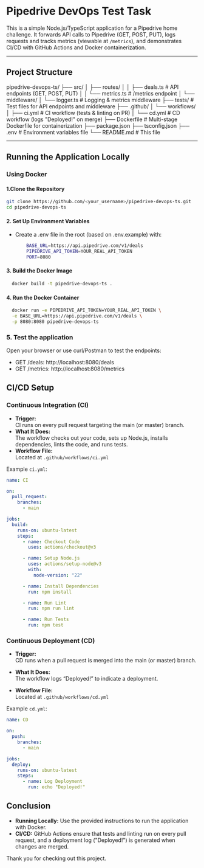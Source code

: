 # Pipedrive DevOps Test Task

This is a simple Node.js/TypeScript application for a Pipedrive home challenge. It forwards API calls to Pipedrive (GET, POST, PUT), logs requests and tracks metrics (viewable at `/metrics`), and demonstrates CI/CD with GitHub Actions and Docker containerization.

---

## Project Structure

pipedrive-devops-ts/
├── src/
│ ├── routes/
│ │ ├── deals.ts # API endpoints (GET, POST, PUT)
│ │ └── metrics.ts # /metrics endpoint
│ └── middleware/
│ └── logger.ts # Logging & metrics middleware
├── tests/ # Test files for API endpoints and middleware
├── .github/
│ └── workflows/
│ ├── ci.yml # CI workflow (tests & linting on PR)
│ └── cd.yml # CD workflow (logs "Deployed!" on merge)
├── Dockerfile # Multi-stage Dockerfile for containerization
├── package.json
├── tsconfig.json
├── .env # Environment variables file
└── README.md # This file

---

## Running the Application Locally

### Using Docker

#### 1.Clone the Repository

```bash
git clone https://github.com/<your_username>/pipedrive-devops-ts.git
cd pipedrive-devops-ts
```

#### 2. Set Up Environment Variables

- Create a .env file in the root (based on .env.example) with:

  ```bash
      BASE_URL=https://api.pipedrive.com/v1/deals
      PIPEDRIVE_API_TOKEN=YOUR_REAL_API_TOKEN
      PORT=8080
  ```

#### 3. Build the Docker Image

```bash
  docker build -t pipedrive-devops-ts .
```

#### 4. Run the Docker Container

```bash
  docker run -e PIPEDRIVE_API_TOKEN=YOUR_REAL_API_TOKEN \
  -e BASE_URL=https://api.pipedrive.com/v1/deals \
  -p 8080:8080 pipedrive-devops-ts
```

### 5. Test the application

Open your browser or use curl/Postman to test the endpoints:

- GET /deals: http://localhost:8080/deals
- GET /metrics: http://localhost:8080/metrics

## CI/CD Setup

### Continuous Integration (CI)

- **Trigger:**  
  CI runs on every pull request targeting the main (or master) branch.
- **What It Does:**  
  The workflow checks out your code, sets up Node.js, installs dependencies, lints the code, and runs tests.
- **Workflow File:**  
  Located at `.github/workflows/ci.yml`

Example `ci.yml`:

```yaml
name: CI

on:
  pull_request:
    branches:
      - main

jobs:
  build:
    runs-on: ubuntu-latest
    steps:
      - name: Checkout Code
        uses: actions/checkout@v3

      - name: Setup Node.js
        uses: actions/setup-node@v3
        with:
          node-version: "22"

      - name: Install Dependencies
        run: npm install

      - name: Run Lint
        run: npm run lint

      - name: Run Tests
        run: npm test
```

### Continuous Deployment (CD)

- **Trigger:**  
  CD runs when a pull request is merged into the main (or master) branch.

- **What It Does:**  
  The workflow logs “Deployed!” to indicate a deployment.

- **Workflow File:**  
  Located at `.github/workflows/cd.yml`

Example `cd.yml`:

```yaml
name: CD

on:
  push:
    branches:
      - main

jobs:
  deploy:
    runs-on: ubuntu-latest
    steps:
      - name: Log Deployment
        run: echo "Deployed!"
```

## Conclusion

- **Running Locally:** Use the provided instructions to run the application with Docker.
- **CI/CD:** GitHub Actions ensure that tests and linting run on every pull request, and a deployment log ("Deployed!") is generated when changes are merged.

Thank you for checking out this project.
